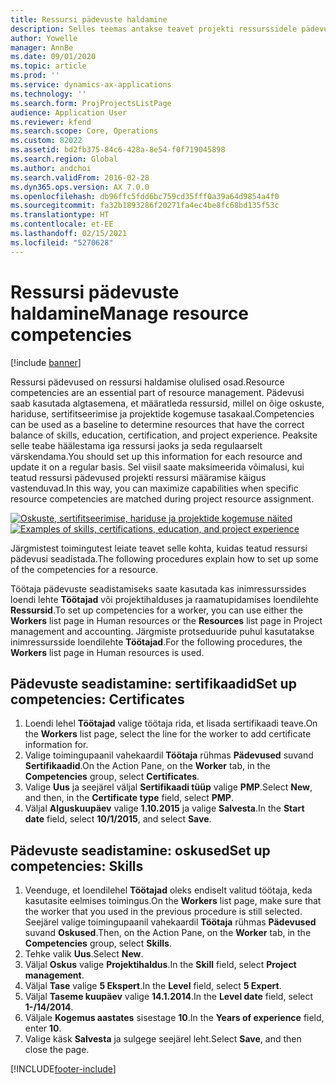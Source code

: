 ```yaml
---
title: Ressursi pädevuste haldamine
description: Selles teemas antakse teavet projekti ressurssidele pädevuste seadistamise kohta.
author: Yowelle
manager: AnnBe
ms.date: 09/01/2020
ms.topic: article
ms.prod: ''
ms.service: dynamics-ax-applications
ms.technology: ''
ms.search.form: ProjProjectsListPage
audience: Application User
ms.reviewer: kfend
ms.search.scope: Core, Operations
ms.custom: 82022
ms.assetid: bd2fb375-84c6-428a-8e54-f0f719045898
ms.search.region: Global
ms.author: andchoi
ms.search.validFrom: 2016-02-28
ms.dyn365.ops.version: AX 7.0.0
ms.openlocfilehash: db96ffc5fdd6bc759cd35fff0a39a64d9854a4f0
ms.sourcegitcommit: fa32b1893286f20271fa4ec4be8fc68bd135f53c
ms.translationtype: HT
ms.contentlocale: et-EE
ms.lasthandoff: 02/15/2021
ms.locfileid: "5270628"
---
```

# <a name="manage-resource-competencies"></a><span data-ttu-id="06fbb-103">Ressursi pädevuste haldamine</span><span class="sxs-lookup"><span data-stu-id="06fbb-103">Manage resource competencies</span></span>

[!include [banner](../includes/banner.md)]

<span data-ttu-id="06fbb-104">Ressursi pädevused on ressursi haldamise olulised osad.</span><span class="sxs-lookup"><span data-stu-id="06fbb-104">Resource competencies are an essential part of resource management.</span></span> <span data-ttu-id="06fbb-105">Pädevusi saab kasutada algtasemena, et määratleda ressursid, millel on õige oskuste, hariduse, sertifitseerimise ja projektide kogemuse tasakaal.</span><span class="sxs-lookup"><span data-stu-id="06fbb-105">Competencies can be used as a baseline to determine resources that have the correct balance of skills, education, certification, and project experience.</span></span> <span data-ttu-id="06fbb-106">Peaksite selle teabe häälestama iga ressursi jaoks ja seda regulaarselt värskendama.</span><span class="sxs-lookup"><span data-stu-id="06fbb-106">You should set up this information for each resource and update it on a regular basis.</span></span> <span data-ttu-id="06fbb-107">Sel viisil saate maksimeerida võimalusi, kui teatud ressursi pädevused projekti ressursi määramise käigus vastenduvad.</span><span class="sxs-lookup"><span data-stu-id="06fbb-107">In this way, you can maximize capabilities when specific resource competencies are matched during project resource assignment.</span></span>

<span data-ttu-id="06fbb-108">[![Oskuste, sertifitseerimise, hariduse ja projektide kogemuse näited](./media/projectresourcing06-1024x383.jpg)](./media/projectresourcing06.jpg)</span><span class="sxs-lookup"><span data-stu-id="06fbb-108">[![Examples of skills, certifications, education, and project experience](./media/projectresourcing06-1024x383.jpg)](./media/projectresourcing06.jpg)</span></span>

<span data-ttu-id="06fbb-109">Järgmistest toimingutest leiate teavet selle kohta, kuidas teatud ressursi pädevusi seadistada.</span><span class="sxs-lookup"><span data-stu-id="06fbb-109">The following procedures explain how to set up some of the competencies for a resource.</span></span>

<span data-ttu-id="06fbb-110">Töötaja pädevuste seadistamiseks saate kasutada kas inimressurssides loendi lehte **Töötajad** või projektihalduses ja raamatupidamises loendilehte **Ressursid**.</span><span class="sxs-lookup"><span data-stu-id="06fbb-110">To set up competencies for a worker, you can use either the **Workers** list page in Human resources or the **Resources** list page in Project management and accounting.</span></span> <span data-ttu-id="06fbb-111">Järgmiste protseduuride puhul kasutatakse inimressursside loendilehte **Töötajad**.</span><span class="sxs-lookup"><span data-stu-id="06fbb-111">For the following procedures, the **Workers** list page in Human resources is used.</span></span>

## <a name="set-up-competencies-certificates"></a><span data-ttu-id="06fbb-112">Pädevuste seadistamine: sertifikaadid</span><span class="sxs-lookup"><span data-stu-id="06fbb-112">Set up competencies: Certificates</span></span>

1. <span data-ttu-id="06fbb-113">Loendi lehel **Töötajad** valige töötaja rida, et lisada sertifikaadi teave.</span><span class="sxs-lookup"><span data-stu-id="06fbb-113">On the **Workers** list page, select the line for the worker to add certificate information for.</span></span>
2. <span data-ttu-id="06fbb-114">Valige toimingupaanil vahekaardil **Töötaja** rühmas **Pädevused** suvand **Sertifikaadid**.</span><span class="sxs-lookup"><span data-stu-id="06fbb-114">On the Action Pane, on the **Worker** tab, in the **Competencies** group, select **Certificates**.</span></span>
3. <span data-ttu-id="06fbb-115">Valige **Uus** ja seejärel väljal **Sertifikaadi tüüp** valige **PMP**.</span><span class="sxs-lookup"><span data-stu-id="06fbb-115">Select **New**, and then, in the **Certificate type** field, select **PMP**.</span></span>
4. <span data-ttu-id="06fbb-116">Väljal **Alguskuupäev** valige **1.10.2015** ja valige **Salvesta**.</span><span class="sxs-lookup"><span data-stu-id="06fbb-116">In the **Start date** field, select **10/1/2015**, and select **Save**.</span></span>

## <a name="set-up-competencies-skills"></a><span data-ttu-id="06fbb-117">Pädevuste seadistamine: oskused</span><span class="sxs-lookup"><span data-stu-id="06fbb-117">Set up competencies: Skills</span></span>

1. <span data-ttu-id="06fbb-118">Veenduge, et loendilehel **Töötajad** oleks endiselt valitud töötaja, keda kasutasite eelmises toimingus.</span><span class="sxs-lookup"><span data-stu-id="06fbb-118">On the **Workers** list page, make sure that the worker that you used in the previous procedure is still selected.</span></span> <span data-ttu-id="06fbb-119">Seejärel valige toimingupaanil vahekaardil **Töötaja** rühmas **Pädevused** suvand **Oskused**.</span><span class="sxs-lookup"><span data-stu-id="06fbb-119">Then, on the Action Pane, on the **Worker** tab, in the **Competencies** group, select **Skills**.</span></span>
2. <span data-ttu-id="06fbb-120">Tehke valik **Uus**.</span><span class="sxs-lookup"><span data-stu-id="06fbb-120">Select **New**.</span></span>
3. <span data-ttu-id="06fbb-121">Väljal **Oskus** valige **Projektihaldus**.</span><span class="sxs-lookup"><span data-stu-id="06fbb-121">In the **Skill** field, select **Project management**.</span></span>
4. <span data-ttu-id="06fbb-122">Väljal **Tase** valige **5 Ekspert**.</span><span class="sxs-lookup"><span data-stu-id="06fbb-122">In the **Level** field, select **5 Expert**.</span></span>
5. <span data-ttu-id="06fbb-123">Väljal **Taseme kuupäev** valige **14.1.2014**.</span><span class="sxs-lookup"><span data-stu-id="06fbb-123">In the **Level date** field, select **1-/14/2014**.</span></span>
6. <span data-ttu-id="06fbb-124">Väljale **Kogemus aastates** sisestage **10**.</span><span class="sxs-lookup"><span data-stu-id="06fbb-124">In the **Years of experience** field, enter **10**.</span></span>
7. <span data-ttu-id="06fbb-125">Valige käsk **Salvesta** ja sulgege seejärel leht.</span><span class="sxs-lookup"><span data-stu-id="06fbb-125">Select **Save**, and then close the page.</span></span>


[!INCLUDE[footer-include](../includes/footer-banner.md)]